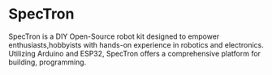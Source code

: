 # SpecTron
SpecTron is a DIY  Open-Source robot kit designed to empower enthusiasts,hobbyists with hands-on experience in robotics and electronics. Utilizing Arduino and ESP32, SpecTron offers a comprehensive platform for building, programming.
